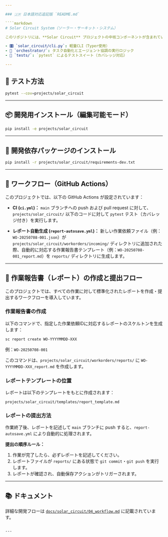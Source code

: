 ```yaml
---

### 🇯🇵 日本語対応追記版 `README.md`

````markdown
# Solar Circuit System（ソーラー・サーキット・システム）

このリポジトリには、**Solar Circuit** プロジェクトの中核コンポーネントが含まれています。

- 🎛️ `solar_circuit/cli.py`: 軽量CLI（Typer使用）
- 🧠 `orchestrator/`: タスク自動化とエージェント協調の実行ロジック
- 🧪 `tests/`: `pytest` によるテストスイート（カバレッジ対応）

---
```


## 🧪 テスト方法

```bash
pytest --cov=projects/solar_circuit
````

---

## 📦 開発用インストール（編集可能モード）

```bash
pip install -e projects/solar_circuit
```

---

## 🧾 開発依存パッケージのインストール

```bash
pip install -r projects/solar_circuit/requirements-dev.txt
```

---

## 📁 ワークフロー（GitHub Actions）

このプロジェクトでは、以下の GitHub Actions が設定されています：

* **CI (`ci.yml`)：**
  `main` ブランチへの push および pull request に対して、`projects/solar_circuit/` 以下のコードに対して `pytest` テスト（カバレッジ付き）を実行します。

* **レポート自動生成 (`report-autosave.yml`)：**
  新しい作業依頼ファイル（例：`WO-20250708-001.json`）が `projects/solar_circuit/workorders/incoming/` ディレクトリに追加された際、自動的に対応する作業報告書テンプレート（例：`WO-20250708-001_report.md`）を `reports/` ディレクトリに生成します。

---

## 📝 作業報告書（レポート）の作成と提出フロー

このプロジェクトでは、すべての作業に対して標準化されたレポートを作成・提出するワークフローを導入しています。

### 作業報告書の作成

以下のコマンドで、指定した作業依頼IDに対応するレポートのスケルトンを生成します：

```bash
sc report create WO-YYYYMMDD-XXX
```

例：`WO-20250708-001`

このコマンドは、`projects/solar_circuit/workorders/reports/` に `WO-YYYYMMDD-XXX_report.md` を作成します。

### レポートテンプレートの位置

レポートは以下のテンプレートをもとに作成されます：

```
projects/solar_circuit/templates/report_template.md
```

### レポートの提出方法

作業終了後、レポートを記述して `main` ブランチに push すると、`report-autosave.yml` により自動的に処理されます。

**提出の順序ルール：**

1. 作業が完了したら、必ずレポートを記述してください。
2. レポートファイルが `reports/` にある状態で `git commit`・`git push` を実行します。
3. レポートが確認され、自動保存アクションがトリガーされます。

---

## 📚 ドキュメント

詳細な開発フローは [`docs/solar_circuit/04_workflow.md`](solar_circuit/04_workflow.md) に記載されています。

```

---
